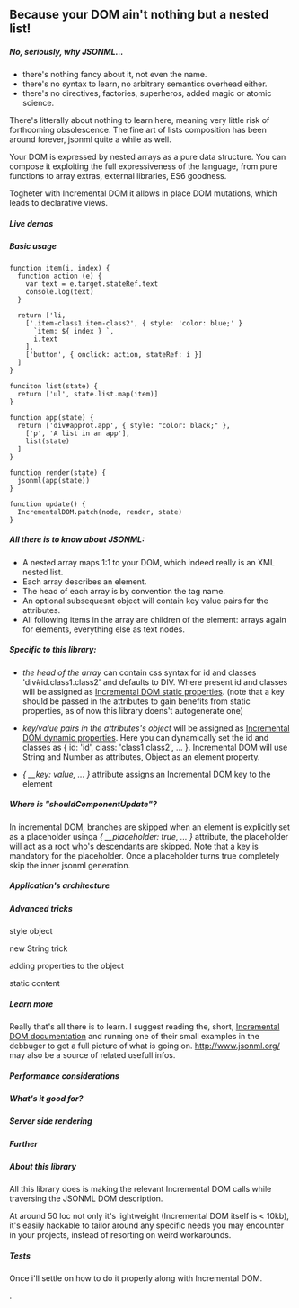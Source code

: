 ## Because your DOM ain't nothing but a nested list!

##### No, seriously, why JSONML...
- there's nothing fancy about it, not even the name.
- there's no syntax to learn, no arbitrary semantics overhead either.
- there's no directives, factories, superheros, added magic or atomic science.

There's litterally about nothing to learn here, meaning very little risk of forthcoming obsolescence. The fine art of lists composition has been around forever, jsonml quite a while as well.

Your DOM is expressed by nested arrays as a pure data structure. You can compose it exploiting the full expressiveness of the language, from pure functions to array extras, external libraries, ES6 goodness.

Togheter with Incremental DOM it allows in place DOM mutations, which leads to declarative views.

##### Live demos

##### Basic usage
```
function item(i, index) {
  function action (e) {
    var text = e.target.stateRef.text
    console.log(text)
  }

  return ['li, 
    ['.item-class1.item-class2', { style: 'color: blue;' }
      `item: ${ index } `,
      i.text
    ],
    ['button', { onclick: action, stateRef: i }]
  ]
}

funciton list(state) {
  return ['ul', state.list.map(item)]
}

function app(state) {
  return ['div#approt.app', { style: "color: black;" },
    ['p', 'A list in an app'],
    list(state)
  ]
}

function render(state) {
  jsonml(app(state))
}

function update() {
  IncrementalDOM.patch(node, render, state)
}
```

##### All there is to know about JSONML:
- A nested array maps 1:1 to your DOM, which indeed really is an XML nested list.
- Each array describes an element.
- The head of each array is by convention the tag name.
- An optional subsequesnt object will contain key value pairs for the attributes.
- All following items in the array are children of the element: arrays again for elements, everything else as text nodes.

##### Specific to this library:
- *the head of the array* can contain css syntax for id and classes 'div#id.class1.class2' and defaults to DIV. Where present id and classes will be assigned as [Incremental DOM static properties](http://google.github.io/incremental-dom/#rendering-dom/statics-array). (note that a key should be passed in the attributes to gain benefits from static properties, as of now this library doens't autogenerate one)

- *key/value pairs in the attributes's object* will be assigned as [Incremental DOM dynamic properties](http://google.github.io/incremental-dom/#rendering-dom/attributes-and-properties). Here you can dynamically set the id and classes as { id: 'id', class: 'class1 class2', ... }. Incremental DOM will use String and Number as attributes, Object as an element property.

- *{ __key: value, ... }* attribute assigns an Incremental DOM key to the element

##### Where is "shouldComponentUpdate"?
In incremental DOM, branches are skipped when an element is explicitly set as a placeholder usinga *{ __placeholder: true, ... }* attribute, the placeholder will act as a root who's descendants are skipped. Note that a key is mandatory for the placeholder. Once a placeholder turns true completely skip the inner jsonml generation.

##### Application's architecture

##### Advanced tricks
style object

new String trick

adding properties to the object

static content 

##### Learn more
Really that's all there is to learn. I suggest reading the, short, [Incremental DOM documentation](http://google.github.io/incremental-dom/#about) and running one of their small examples in the debbuger to get a full picture of what is going on. http://www.jsonml.org/ may also be a source of related usefull infos.

##### Performance considerations

##### What's it good for?

##### Server side rendering

##### Further

##### About this library
All this library does is making the relevant Incremental DOM calls while traversing the JSONML DOM description.

At around 50 loc not only it's lightweight (Incremental DOM itself is < 10kb), it's easily hackable to tailor around any specific needs you may encounter in your projects, instead of resorting on weird workarounds.

##### Tests
Once i'll settle on how to do it properly along with Incremental DOM.








.
